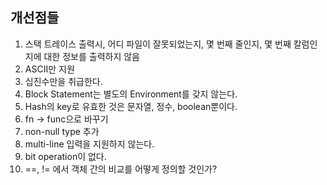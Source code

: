 ## 개선점들

1. 스택 트레이스 출력시, 어디 파일이 잘못되었는지, 몇 번째 줄인지, 몇 번째 칼럼인지에 대한 정보를 출력하지 않음
2. ASCII만 지원
3. 십진수만을 취급한다.
4. Block Statement는 별도의 Environment를 갖지 않는다.
5. Hash의 key로 유효한 것은 문자열, 정수, boolean뿐이다.
6. fn -> func으로 바꾸기
7. non-null type 추가
8. multi-line 입력을 지원하지 않는다.
9. bit operation이 없다.
10. ==, != 에서 객체 간의 비교를 어떻게 정의할 것인가?
